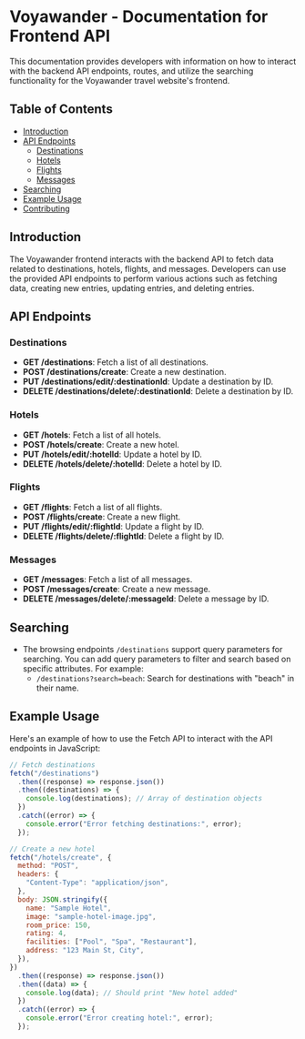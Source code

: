 # Voyawander - Documentation for Frontend API

This documentation provides developers with information on how to interact with the backend API endpoints, routes, and utilize the searching functionality for the Voyawander travel website's frontend.

## Table of Contents

- [Introduction](#introduction)
- [API Endpoints](#api-endpoints)
  - [Destinations](#destinations)
  - [Hotels](#hotels)
  - [Flights](#flights)
  - [Messages](#messages)
- [Searching](#searching)
- [Example Usage](#example-usage)
- [Contributing](#contributing)

## Introduction

The Voyawander frontend interacts with the backend API to fetch data related to destinations, hotels, flights, and messages. Developers can use the provided API endpoints to perform various actions such as fetching data, creating new entries, updating entries, and deleting entries.

## API Endpoints

### Destinations

- **GET /destinations**: Fetch a list of all destinations.
- **POST /destinations/create**: Create a new destination.
- **PUT /destinations/edit/:destinationId**: Update a destination by ID.
- **DELETE /destinations/delete/:destinationId**: Delete a destination by ID.

### Hotels

- **GET /hotels**: Fetch a list of all hotels.
- **POST /hotels/create**: Create a new hotel.
- **PUT /hotels/edit/:hotelId**: Update a hotel by ID.
- **DELETE /hotels/delete/:hotelId**: Delete a hotel by ID.

### Flights

- **GET /flights**: Fetch a list of all flights.
- **POST /flights/create**: Create a new flight.
- **PUT /flights/edit/:flightId**: Update a flight by ID.
- **DELETE /flights/delete/:flightId**: Delete a flight by ID.

### Messages

- **GET /messages**: Fetch a list of all messages.
- **POST /messages/create**: Create a new message.
- **DELETE /messages/delete/:messageId**: Delete a message by ID.

## Searching

- The browsing endpoints `/destinations` support query parameters for searching. You can add query parameters to filter and search based on specific attributes. For example:
  - `/destinations?search=beach`: Search for destinations with "beach" in their name.

## Example Usage

Here's an example of how to use the Fetch API to interact with the API endpoints in JavaScript:

```javascript
// Fetch destinations
fetch("/destinations")
  .then((response) => response.json())
  .then((destinations) => {
    console.log(destinations); // Array of destination objects
  })
  .catch((error) => {
    console.error("Error fetching destinations:", error);
  });

// Create a new hotel
fetch("/hotels/create", {
  method: "POST",
  headers: {
    "Content-Type": "application/json",
  },
  body: JSON.stringify({
    name: "Sample Hotel",
    image: "sample-hotel-image.jpg",
    room_price: 150,
    rating: 4,
    facilities: ["Pool", "Spa", "Restaurant"],
    address: "123 Main St, City",
  }),
})
  .then((response) => response.json())
  .then((data) => {
    console.log(data); // Should print "New hotel added"
  })
  .catch((error) => {
    console.error("Error creating hotel:", error);
  });
```
